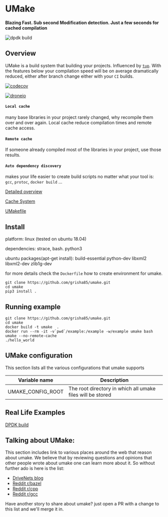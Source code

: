 # UMake

**Blazing Fast. Sub second Modification detection. Just a few seconds for cached compilation**

![dpdk build](doc/images/dpdk-build/dpdk-build.gif)

## Overview

UMake is a build system that building your projects.
Influenced by [`tup`](http://gittup.org/tup/). With the features below your compilation speed will be on average dramatically reduced, either after branch change either with your `CI` builds.

[![codecov](https://codecov.io/gh/grisha85/umake/branch/master/graph/badge.svg)](https://codecov.io/gh/grisha85/umake/tree/master/umake)


[![droneio](http://xrayio.com/api/badges/grisha85/umake/status.svg)](http://xrayio.com/grisha85/umake/)


#### `Local cache`

many base libraries in your project rarely changed, why recompile them over and over again. Local cache reduce compilation times and remote cache access.

#### `Remote cache`

If someone already compiled most of the libraries in your project, use those results.

#### `Auto dependency discovery`

makes your life easier to create build scripts no matter what your tool is: `gcc`, `protoc`, `docker build` ...


[Detailed overview](doc/overview.md)

[Cache System](doc/cache.md)

[UMakefile](doc/umakefile.md)

## Install

platform: linux (tested on ubuntu 18.04)

dependencies: strace, bash. python3

ubuntu packages(apt-get install): build-essential python-dev libxml2 libxml2-dev zlib1g-dev

for more details check the `Dockerfile` how to create environment for umake.

```
git clone https://github.com/grisha85/umake.git
cd umake
pip3 install .
```

## Running example

```
git clone https://github.com/grisha85/umake.git
cd umake
docker build -t umake  .
docker run --rm -it -v`pwd`/example:/example -w/example umake bash
umake --no-remote-cache
./hello_world
```

## UMake configuration

This section lists all the various configurations that umake supports

| Variable name                  | Description                                                |
|--------------------------------|------------------------------------------------------------|
| UMAKE_CONFIG_ROOT              | The root directory in which all umake files will be stored |

## Real Life Examples

[DPDK build](doc/dpdk-build.md)


## Talking about UMake:

This section includes link to various places around the web that reason about umake.
We believe that by reviewing questions and opinions that other people wrote about umake one can learn more about it.
So without further ado is here is the list:

* [DriveNets blog](https://drivenets.com/blog/technology-developments/the-inside-story-of-how-we-optimized-our-own-build-system/)
* [Reddit r/bazel](https://www.reddit.com/r/bazel/comments/fa084s/how_we_optimised_our_build_system_using_umake/)
* [Reddit r/cpp](https://www.reddit.com/r/cpp/comments/f9yjxn/how_we_optimised_our_build_system_using_umake/)
* [Reddit r/gcc](https://www.reddit.com/r/gcc/comments/faiqum/how_we_optimised_our_build_system_using_umake/)

Have another story to share about umake? just open a PR with a change to this list and we'll merge it in.
